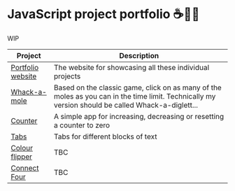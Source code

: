 # JavaScript project portfolio ☕📜📂

WIP

| Project | Description |
| --- | --- |
| [Portfolio website](https://jasylwong.github.io/javascript-projects/) | The website for showcasing all these individual projects |
| [Whack-a-mole](https://jasylwong.github.io/javascript-projects/projects/whack-a-mole/index.html) | Based on the classic game, click on as many of the moles as you can in the time limit. Technically my version should be called Whack-a-diglett...
| [Counter](https://jasylwong.github.io/javascript-projects/projects/counter/index.html) | A simple app for increasing, decreasing or resetting a counter to zero
| [Tabs](https://jasylwong.github.io/javascript-projects/projects/tabs/index.html) | Tabs for different blocks of text
| [Colour flipper](https://jasylwong.github.io/javascript-projects/projects/colour-flipper/index.html) | TBC
| [Connect Four](https://jasylwong.github.io/javascript-projects/projects/connect-four/index.html) | TBC